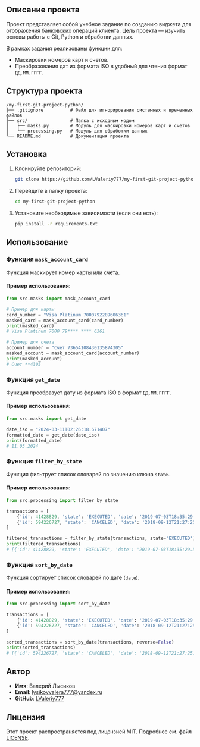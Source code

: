 ## Описание проекта
Проект представляет собой учебное задание по созданию виджета для отображения банковских операций клиента. Цель проекта — изучить основы работы с Git, Python и обработки данных.

В рамках задания реализованы функции для:
- Маскировки номеров карт и счетов.
- Преобразования дат из формата ISO в удобный для чтения формат `ДД.ММ.ГГГГ`.

## Структура проекта
```
/my-first-git-project-python/
├── .gitignore          # Файл для игнорирования системных и временных файлов
├── src/                # Папка с исходным кодом
│   ├── masks.py        # Модуль для маскировки номеров карт и счетов
│   └── processing.py   # Модуль для обработки данных
└── README.md           # Документация проекта
```

## Установка
1. Клонируйте репозиторий:
   ```bash
   git clone https://github.com/LValeriy777/my-first-git-project-python.git
   ```
2. Перейдите в папку проекта:
   ```bash
   cd my-first-git-project-python
   ```
3. Установите необходимые зависимости (если они есть):
   ```bash
   pip install -r requirements.txt
   ```

## Использование

### Функция `mask_account_card`
Функция маскирует номер карты или счета.

#### Пример использования:
```python
from src.masks import mask_account_card

# Пример для карты
card_number = "Visa Platinum 7000792289606361"
masked_card = mask_account_card(card_number)
print(masked_card)
# Visa Platinum 7000 79**** **** 6361

# Пример для счета
account_number = "Счет 73654108430135874305"
masked_account = mask_account_card(account_number)
print(masked_account)
# Счет **4305
```

### Функция `get_date`
Функция преобразует дату из формата ISO в формат `ДД.ММ.ГГГГ`.

#### Пример использования:
```python
from src.masks import get_date

date_iso = "2024-03-11T02:26:18.671407"
formatted_date = get_date(date_iso)
print(formatted_date)
# 11.03.2024
```

### Функция `filter_by_state`
Функция фильтрует список словарей по значению ключа `state`.

#### Пример использования:
```python
from src.processing import filter_by_state

transactions = [
    {'id': 41428829, 'state': 'EXECUTED', 'date': '2019-07-03T18:35:29.512364'},
    {'id': 594226727, 'state': 'CANCELED', 'date': '2018-09-12T21:27:25.345678'}
]

filtered_transactions = filter_by_state(transactions, state='EXECUTED')
print(filtered_transactions)
# [{'id': 41428829, 'state': 'EXECUTED', 'date': '2019-07-03T18:35:29.512364'}]
```

### Функция `sort_by_date`
Функция сортирует список словарей по дате (`date`).

#### Пример использования:
```python
from src.processing import sort_by_date

transactions = [
    {'id': 41428829, 'state': 'EXECUTED', 'date': '2019-07-03T18:35:29.512364'},
    {'id': 594226727, 'state': 'CANCELED', 'date': '2018-09-12T21:27:25.345678'}
]

sorted_transactions = sort_by_date(transactions, reverse=False)
print(sorted_transactions)
# [{'id': 594226727, 'state': 'CANCELED', 'date': '2018-09-12T21:27:25.345678'}, {'id': 41428829, 'state': 'EXECUTED', 'date': '2019-07-03T18:35:29.512364'}]
```

## Автор
- **Имя**: Валерий Лысиков
- **Email**: lysikovvalera777@yandex.ru
- **GitHub**: [LValeriy777](https://github.com/LValeriy777)

## Лицензия
Этот проект распространяется под лицензией MIT. Подробнее см. файл [LICENSE](http://www.opensource.org/licenses/mit-license.php).
```
